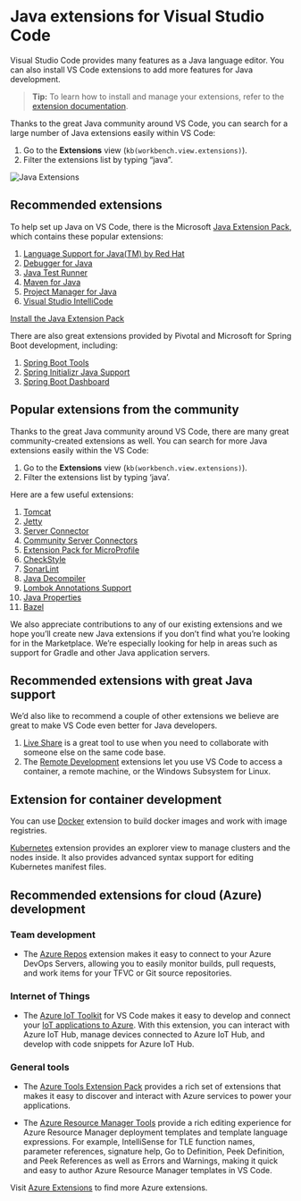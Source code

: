Java extensions for Visual Studio Code
======================================

Visual Studio Code provides many features as a Java language editor. You can also install VS Code extensions to add more features for Java development.

> **Tip:** To learn how to install and manage your extensions, refer to the [extension documentation](/docs/editor/extension-marketplace.md).

Thanks to the great Java community around VS Code, you can search for a large number of Java extensions easily within VS Code:

1.  Go to the **Extensions** view (`kb(workbench.view.extensions)`).
2.  Filter the extensions list by typing “java”.

![Java Extensions](images/extensions/extensions.png)

Recommended extensions
----------------------

To help set up Java on VS Code, there is the Microsoft [Java Extension Pack](https://marketplace.visualstudio.com/items?itemName=vscjava.vscode-java-pack), which contains these popular extensions:

1.  [Language Support for Java(TM) by Red Hat](https://marketplace.visualstudio.com/items?itemName=redhat.java)
2.  [Debugger for Java](https://marketplace.visualstudio.com/items?itemName=vscjava.vscode-java-debug)
3.  [Java Test Runner](https://marketplace.visualstudio.com/items?itemName=vscjava.vscode-java-test)
4.  [Maven for Java](https://marketplace.visualstudio.com/items?itemName=vscjava.vscode-maven)
5.  [Project Manager for Java](https://marketplace.visualstudio.com/items?itemName=vscjava.vscode-java-dependency)
6.  [Visual Studio IntelliCode](https://marketplace.visualstudio.com/items?itemName=VisualStudioExptTeam.vscodeintellicode)

<a href="vscode:extension/vscjava.vscode-java-pack" class="tutorial-install-extension-btn">Install the Java Extension Pack</a>

There are also great extensions provided by Pivotal and Microsoft for Spring Boot development, including:

1.  [Spring Boot Tools](https://marketplace.visualstudio.com/items?itemName=Pivotal.vscode-spring-boot)
2.  [Spring Initializr Java Support](https://marketplace.visualstudio.com/items?itemName=vscjava.vscode-spring-initializr)
3.  [Spring Boot Dashboard](https://marketplace.visualstudio.com/items?itemName=vscjava.vscode-spring-boot-dashboard)

Popular extensions from the community
-------------------------------------

Thanks to the great Java community around VS Code, there are many great community-created extensions as well. You can search for more Java extensions easily within the VS Code:

1.  Go to the **Extensions** view (`kb(workbench.view.extensions)`).
2.  Filter the extensions list by typing ‘java’.

Here are a few useful extensions:

1.  [Tomcat](https://marketplace.visualstudio.com/items?itemName=adashen.vscode-tomcat)
2.  [Jetty](https://marketplace.visualstudio.com/items?itemName=SummerSun.vscode-jetty)
3.  [Server Connector](https://marketplace.visualstudio.com/items?itemName=redhat.vscode-server-connector)
4.  [Community Server Connectors](https://marketplace.visualstudio.com/items?itemName=redhat.vscode-community-server-connector)
5.  [Extension Pack for MicroProfile](https://marketplace.visualstudio.com/items?itemName=MicroProfile-Community.vscode-microprofile-pack)
6.  [CheckStyle](https://marketplace.visualstudio.com/items?itemName=shengchen.vscode-checkstyle)
7.  [SonarLint](https://marketplace.visualstudio.com/items?itemName=SonarSource.sonarlint-vscode)
8.  [Java Decompiler](https://marketplace.visualstudio.com/items?itemName=dgileadi.java-decompiler)
9.  [Lombok Annotations Support](https://marketplace.visualstudio.com/items?itemName=GabrielBB.vscode-lombok)
10. [Java Properties](https://marketplace.visualstudio.com/items?itemName=ithildir.java-properties)
11. [Bazel](https://marketplace.visualstudio.com/items?itemName=BazelBuild.vscode-bazel)

We also appreciate contributions to any of our existing extensions and we hope you’ll create new Java extensions if you don’t find what you’re looking for in the Marketplace. We’re especially looking for help in areas such as support for Gradle and other Java application servers.

Recommended extensions with great Java support
----------------------------------------------

We’d also like to recommend a couple of other extensions we believe are great to make VS Code even better for Java developers.

1.  [Live Share](https://marketplace.visualstudio.com/items?itemName=MS-vsliveshare.vsliveshare) is a great tool to use when you need to collaborate with someone else on the same code base.
2.  The [Remote Development](/docs/remote/remote-overview.md) extensions let you use VS Code to access a container, a remote machine, or the Windows Subsystem for Linux.

Extension for container development
-----------------------------------

You can use [Docker](https://marketplace.visualstudio.com/items?itemName=ms-azuretools.vscode-docker) extension to build docker images and work with image registries.

[Kubernetes](https://marketplace.visualstudio.com/items?itemName=ms-kubernetes-tools.vscode-kubernetes-tools) extension provides an explorer view to manage clusters and the nodes inside. It also provides advanced syntax support for editing Kubernetes manifest files.

Recommended extensions for cloud (Azure) development
----------------------------------------------------

### Team development

-   The [Azure Repos](https://marketplace.visualstudio.com/items?itemName=ms-vsts.team) extension makes it easy to connect to your Azure DevOps Servers, allowing you to easily monitor builds, pull requests, and work items for your TFVC or Git source repositories.

### Internet of Things

-   The [Azure IoT Toolkit](https://marketplace.visualstudio.com/items?itemName=vsciot-vscode.azure-iot-toolkit) for VS Code makes it easy to develop and connect your [IoT applications to Azure](https://docs.microsoft.com//azure/index#pivot=services&panel=iot). With this extension, you can interact with Azure IoT Hub, manage devices connected to Azure IoT Hub, and develop with code snippets for Azure IoT Hub.

### General tools

-   The [Azure Tools Extension Pack](https://marketplace.visualstudio.com/items?itemName=ms-vscode.vscode-node-azure-pack) provides a rich set of extensions that makes it easy to discover and interact with Azure services to power your applications.

-   The [Azure Resource Manager Tools](https://marketplace.visualstudio.com/items?itemName=msazurermtools.azurerm-vscode-tools) provide a rich editing experience for Azure Resource Manager deployment templates and template language expressions. For example, IntelliSense for TLE function names, parameter references, signature help, Go to Definition, Peek Definition, and Peek References as well as Errors and Warnings, making it quick and easy to author Azure Resource Manager templates in VS Code.

Visit [Azure Extensions](/docs/azure/extensions.md) to find more Azure extensions.
